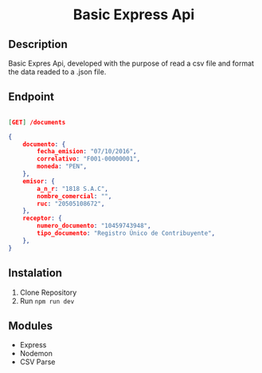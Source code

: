 <h1 align="center">Basic Express Api</h1>

## Description

Basic Expres Api, developed with the purpose of read a csv file and format the data readed to a .json file.

## Endpoint

```json

[GET] /documents 

{
    documento: {
        fecha_emision: "07/10/2016",
        correlativo: "F001-00000001",
        moneda: "PEN",
    },
    emisor: {
        a_n_r: "1818 S.A.C",
        nombre_comercial: "",
        ruc: "20505108672",
    },
    receptor: {
        numero_documento: "10459743948",
        tipo_documento: "Registro Único de Contribuyente",
    },
}
```
## Instalation

1. Clone Repository
2. Run <code>npm run dev</code>

## Modules

- Express
- Nodemon
- CSV Parse